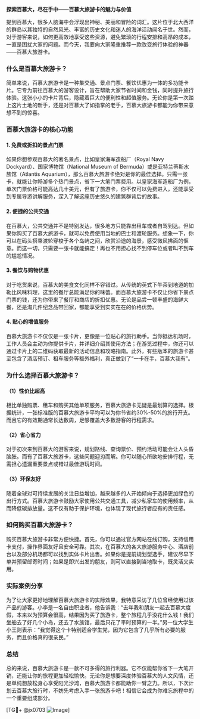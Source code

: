 **探索百慕大，尽在手中——百慕大旅游卡的魅力与价值**

提到百慕大，很多人脑海中会浮现出神秘、美丽和冒险的词汇。这片位于北大西洋的群岛以其独特的自然风光、丰富的历史文化和迷人的海洋活动闻名于世。然而，对于游客来说，如何更高效地享受这些资源，避免繁琐的行程安排和高昂的成本，一直是困扰大家的问题。而今天，我要向大家隆重推荐一款改变旅行体验的神器——百慕大旅游卡。

### 什么是百慕大旅游卡？

简单来说，百慕大旅游卡是一种集交通、景点门票、餐饮优惠为一体的多功能卡片。它专为前往百慕大的游客设计，旨在帮助大家节省时间和金钱，同时提升旅行体验。这张小小的卡片背后，隐藏着巨大的便利性和超值服务。无论你是第一次踏上这片土地的新手，还是对百慕大了如指掌的老手，百慕大旅游卡都能为你带来意想不到的惊喜。

### 百慕大旅游卡的核心功能

#### 1. **免费或折扣的景点门票**
   如果你想参观百慕大的著名景点，比如皇家海军造船厂（Royal Navy Dockyard）、国家博物馆（National Museum of Bermuda）或是亚特兰蒂斯水族馆（Atlantis Aquarium），那么百慕大旅游卡绝对是你的最佳选择。只需一张卡，就能让你畅游多个热门景点，省下一大笔门票费用。以皇家海军造船厂为例，单次门票价格可能高达几十美元，但有了旅游卡，你不仅可以免费进入，还能享受到专属导游讲解服务，深入了解这座历史悠久的建筑群背后的故事。

#### 2. **便捷的公共交通**
   在百慕大，公共交通并不是特别发达，很多地方只能靠出租车或者自驾到达。但如果你购买了百慕大旅游卡，就可以免费使用当地的巴士和渡轮服务。想象一下，你可以在码头搭乘渡轮穿梭于各个岛屿之间，欣赏沿途的海景，感受微风拂面的惬意。而这一切，只需要一张卡就能搞定！再也不用担心找不到停车位或者叫不到车的尴尬情况。

#### 3. **餐饮与购物优惠**
   对于吃货来说，百慕大的美食文化同样不容错过。从传统的英式下午茶到地道的加勒比风味料理，这里的餐厅总能满足你的味蕾。而百慕大旅游卡不仅让你省下景点门票的钱，还为你带来了餐厅和商店的折扣优惠。无论是品尝一顿丰盛的海鲜大餐，还是淘几件纪念品带回家，都能享受到实实在在的价格优势。

#### 4. **贴心的增值服务**
   百慕大旅游卡不仅仅是一张卡片，更像是一位贴心的旅行助手。当你抵达机场时，工作人员会主动为你提供卡片，并详细介绍其使用方法；在游览过程中，你还可以通过卡片上的二维码获取最新的活动信息和攻略指南。此外，有些版本的旅游卡甚至包含了酒店预订、租车服务等额外福利，真正做到了“一卡在手，百慕大我有”。

### 为什么选择百慕大旅游卡？

#### （1）性价比超高
   相比单独购票、租车和购买其他单项服务，百慕大旅游卡无疑是最划算的选择。根据统计，一张标准版的百慕大旅游卡平均可以为你节省约30%-50%的旅行开支。而且它的有效期通常长达数周，足够覆盖大多数游客的行程需求。

#### （2）省心省力
   对于初次来到百慕大的游客来说，规划路线、查询票价、预约活动可能会让人头昏脑胀。而有了百慕大旅游卡，这些问题迎刃而解。你可以随心所欲地安排行程，无需担心遗漏重要景点或错过最佳游玩时间。

#### （3）环保友好
   随着全球对可持续发展的关注日益增加，越来越多的人开始倾向于选择更加绿色的出行方式。百慕大旅游卡鼓励大家使用公共交通工具，减少私家车的使用频率，从而降低碳排放量。这不仅有助于保护环境，也体现了现代旅行者应有的责任感。

### 如何购买百慕大旅游卡？

购买百慕大旅游卡非常方便快捷。首先，你可以通过官方网站在线订购，支持信用卡支付，操作界面友好且安全可靠。其次，在百慕大的各大旅游服务中心、酒店前台以及部分机场都可以找到实体卡片出售。如果你是提前规划型选手，建议尽早下单并预留邮寄时间；如果是即兴出发的朋友，则可以直接到当地取卡，既灵活又实用。

### 实际案例分享

为了让大家更好地理解百慕大旅游卡的实际效果，我特意采访了几位曾经使用过该产品的游客。小李是一名自由职业者，他告诉我：“去年我和朋友一起去百慕大度假，本来以为预算会很高，结果因为买了旅游卡，整个旅程几乎没花什么钱！我们坐船去了好几个小岛，还去了水族馆，最后只花了平时预算的一半。”另一位大学生小王则表示：“我觉得这个卡特别适合学生党，因为它包含了几乎所有必要的服务，而且价格真的很亲民。”

### 总结

总的来说，百慕大旅游卡是一款不可多得的旅行利器。它不仅能帮你省下一大笔开销，还能让你的旅程更加轻松愉快。无论你是想要深度体验百慕大的人文风情，还是单纯想放松身心享受阳光沙滩，百慕大旅游卡都能助你一臂之力。所以，下次计划去百慕大旅行时，不妨先考虑入手一张旅游卡吧！相信它会成为你难忘旅程中的一个重要组成部分。

[TG💪+ @jx0703 ![Image](https://github.com/user-attachments/assets/dbca1d08-cadb-493c-b0ec-ad6f7a83f270)]